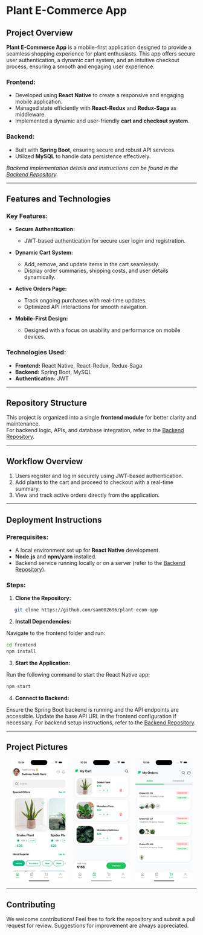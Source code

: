 # Plant E-Commerce App

## Project Overview

**Plant E-Commerce App** is a mobile-first application designed to provide a seamless shopping experience for plant enthusiasts. This app offers secure user authentication, a dynamic cart system, and an intuitive checkout process, ensuring a smooth and engaging user experience.

### **Frontend:**

- Developed using **React Native** to create a responsive and engaging mobile application.
- Managed state efficiently with **React-Redux** and **Redux-Saga** as middleware.
- Implemented a dynamic and user-friendly **cart and checkout system**.

### **Backend:**

- Built with **Spring Boot**, ensuring secure and robust API services.
- Utilized **MySQL** to handle data persistence effectively.

_Backend implementation details and instructions can be found in the [Backend Repository](https://github.com/sam002696/plant-ecom-service)._

---

## Features and Technologies

### **Key Features:**

- **Secure Authentication:**

  - JWT-based authentication for secure user login and registration.

- **Dynamic Cart System:**

  - Add, remove, and update items in the cart seamlessly.
  - Display order summaries, shipping costs, and user details dynamically.

- **Active Orders Page:**

  - Track ongoing purchases with real-time updates.
  - Optimized API interactions for smooth navigation.

- **Mobile-First Design:**
  - Designed with a focus on usability and performance on mobile devices.

### **Technologies Used:**

- **Frontend:** React Native, React-Redux, Redux-Saga
- **Backend:** Spring Boot, MySQL
- **Authentication:** JWT

---

## Repository Structure

This project is organized into a single **frontend module** for better clarity and maintenance.  
For backend logic, APIs, and database integration, refer to the [Backend Repository](https://github.com/sam002696/plant-ecom-service).

---

## Workflow Overview

1. Users register and log in securely using JWT-based authentication.
2. Add plants to the cart and proceed to checkout with a real-time summary.
3. View and track active orders directly from the application.

---

## Deployment Instructions

### **Prerequisites:**

- A local environment set up for **React Native** development.
- **Node.js** and **npm/yarn** installed.
- Backend service running locally or on a server (refer to the [Backend Repository](https://github.com/sam002696/plant-ecom-service)).

### **Steps:**

1. **Clone the Repository:**

```bash
   git clone https://github.com/sam002696/plant-ecom-app
```

2. **Install Dependencies:**

Navigate to the frontend folder and run:

```bash
cd frontend
npm install
```

3. **Start the Application:**

Run the following command to start the React Native app:

```bash
npm start
```

4. **Connect to Backend:**

Ensure the Spring Boot backend is running and the API endpoints are accessible. Update the base API URL in the frontend configuration if necessary. For backend setup instructions, refer to the [Backend Repository](https://github.com/sam002696/plant-ecom-service).

---

## Project Pictures

<p align="center">
  <img src="./assets/images/readme/home.png" alt="Homepage" width="30%" style="margin-right: 10px;" />
  <img src="./assets/images/readme/cart.png" alt="Cart Page" width="30%" style="margin-right: 10px;" />
  <img src="./assets/images/readme/active_orders.png" alt="Active Orders Page" width="30%" />
</p>

---

## Contributing

We welcome contributions! Feel free to fork the repository and submit a pull request for review. Suggestions for improvement are always appreciated.
